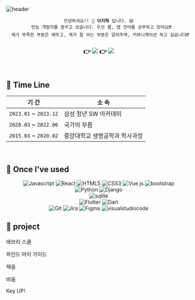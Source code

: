 ![header](https://capsule-render.vercel.app/api?type=venom&color=timeAuto&text=Welcome%20to%20illu's%20GitHub!👋&fontColor=000000&fontSize=27&animation=blink)
<br>

<div align="center">
  <pre><code><bold>안녕하세요!! 👋 <b>이지혁</b> 입니다. 😆
  만능 개발자를 꿈꾸고 있습니다. 우선 웹, 앱 언어를 공부하고 있어요❗❗
  제가 부족한 부분은 배우고, 제가 잘 아는 부분은 알려주며, 커뮤니케이션 하고 싶습니다❗❗ </code></pre>
    
  ### 👉  <a href="mailto:illu140411@gmail.com"><img src="https://img.shields.io/badge/Gmail-EA4335?style=for-the-badge&logo=Gmail&logoColor=white"></a> 👉   <a href="https://open.kakao.com/me/illu1996"><img src="https://img.shields.io/badge/KakaoTalk-FFCD00?style=for-the-badge&logoColor=black&logo=KakaoTalk"></a>
</div><br>

## 📆 Time Line

<div align="center">

|기 간|소 속|
|---|---|
| <code>2023.01</code> ~ <code>2023.12</code> | 삼성 청년 SW 아카데미 |
| <code>2020.03</code> ~ <code>2022.06</code> | 국가의 부름 |
| <code>2015.03</code> ~ <code>2020.02</code> | 중앙대학교 생명공학과 학사과정 |

</div><br>

## 🔨 Once I've used 

<div align="center">

  <img alt="Javascript" src="https://img.shields.io/badge/Javascript-F7DF1E?&style=flat&logo=javascript&logoColor=white"/>
  <img alt="React" src="https://img.shields.io/badge/React-61DAFB?&style=flat&logo=react&logoColor=white"/>
  <img alt="HTML5" src="https://img.shields.io/badge/HTML5-E34F26?&style=flat&logo=html5&logoColor=white"/>
  <img alt="CSS3" src="https://img.shields.io/badge/CSS3-1572B6?&style=flat&logo=css3&logoColor=white"/>
  <img alt="Vue.js" src="https://img.shields.io/badge/Vue.js-4FC08D?&style=flat&logo=vuedotjs&logoColor=white"/>
  <img alt="bootstrap" src="https://img.shields.io/badge/Bootstrap-7952B3?&style=flat&logo=bootstrap&logoColor=white"/>
  <br/>
  <img alt="Python" src="https://img.shields.io/badge/Python-3776AB?&style=flat&logo=Python&logoColor=white"/>
  <img alt="Django" src="https://img.shields.io/badge/Django-092E20?&style=flat&logo=django&logoColor=white"/>
  <br/>
  <img alt="sqlite" src="https://img.shields.io/badge/Sqlite-003B57?&style=flat&logo=sqlite&logoColor=white"/>
  
  <br/>
  <img alt="Flutter" src="https://img.shields.io/badge/Flutter-02569B?&style=flat&logo=flutter&logoColor=white"/>
  <img alt="Dart" src="https://img.shields.io/badge/Dart-0175C2?&style=flat&logo=dart&logoColor=white"/>
  <br/>
  <img alt="Git" src="https://img.shields.io/badge/Git-F05032?&style=flat&logo=git&logoColor=white"/>
  <img alt="Jira" src="https://img.shields.io/badge/Jira-0052CC?&style=flat&logo=jira&logoColor=white"/>
  <img alt="Figma" src="https://img.shields.io/badge/Figma-F24E1E?&style=flat&logo=figma&logoColor=white"/>
  <img alt="visualstudiocode" src="https://img.shields.io/badge/visualstudiocode-007ACC?&style=flat&logo=visualstudiocode&logoColor=white"/>
</div>

## 📁 project

에브리 스쿨

파인드 마이 가이드

채움

비움

Key UP!

